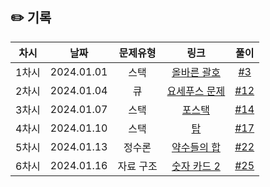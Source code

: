 ## ✏️ 기록   

| 차시 |    날짜    | 문제유형 | 링크 | 풀이 |
|:----:|:---------:| :----:|:-----:|:----:|
| 1차시 | 2024.01.01 |  스택  | <a href=https://school.programmers.co.kr/learn/courses/30/lessons/12909>올바른 괄호</a>  | [#3](https://github.com/AlgoLeadMe/AlgoLeadMe-4/pull/3) |
| 2차시 | 2024.01.04 |  큐  | <a href=https://www.acmicpc.net/problem/1158>요세푸스 문제</a>  | [#12](https://github.com/AlgoLeadMe/AlgoLeadMe-4/pull/12) |
| 3차시 | 2024.01.07 |  스택  | <a href=https://www.acmicpc.net/problem/25556>포스택</a>  | [#14](https://github.com/AlgoLeadMe/AlgoLeadMe-4/pull/14) |
| 4차시 | 2024.01.10 |  스택  | <a href=https://www.acmicpc.net/problem/2493>탑</a>  | [#17](https://github.com/AlgoLeadMe/AlgoLeadMe-4/pull/17) |
| 5차시 | 2024.01.13 |  정수론  | <a href=https://www.acmicpc.net/problem/9506>약수들의 합</a>  | [#22](https://github.com/AlgoLeadMe/AlgoLeadMe-4/pull/22) |
| 6차시 | 2024.01.16 |  자료 구조  | <a href=https://www.acmicpc.net/problem/10816>숫자 카드 2</a>  | [#25](https://github.com/AlgoLeadMe/AlgoLeadMe-4/pull/25) |